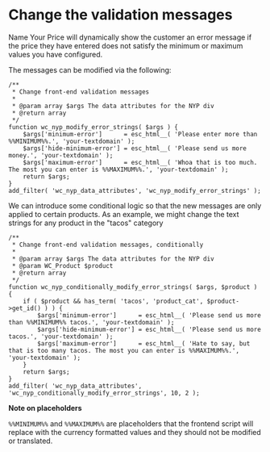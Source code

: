 # Change the validation messages

Name Your Price will dynamically show the customer an error message if the price they have entered does not satisfy the minimum or maximum values you have configured.

The messages can be modified via the following:

```[php]
/**
 * Change front-end validation messages
 * 
 * @param array $args The data attributes for the NYP div
 * @return array
 */
function wc_nyp_modify_error_strings( $args ) {
	$args['minimum-error']      = esc_html__( 'Please enter more than %%MINIMUM%%.', 'your-textdomain' );
	$args['hide-minimum-error'] = esc_html__( 'Please send us more money.', 'your-textdomain' );
	$args['maximum-error']      = esc_html__( 'Whoa that is too much. The most you can enter is %%MAXIMUM%%.', 'your-textdomain' );
    return $args;
}
add_filter( 'wc_nyp_data_attributes', 'wc_nyp_modify_error_strings' );
```

We can introduce some conditional logic so that the new messages are only applied to certain products. As an example, we might change the text strings for any product in the "tacos" category


```[php]
/**
 * Change front-end validation messages, conditionally
 * 
 * @param array $args The data attributes for the NYP div
 * @param WC_Product $product
 * @return array
 */
function wc_nyp_conditionally_modify_error_strings( $args, $product ) {
    if ( $product && has_term( 'tacos', 'product_cat', $product->get_id() ) ) {
        $args['minimum-error']      = esc_html__( 'Please send us more than %%MINIMUM%% tacos.', 'your-textdomain' );
        $args['hide-minimum-error'] = esc_html__( 'Please send us more tacos.', 'your-textdomain' );
        $args['maximum-error']      = esc_html__( 'Hate to say, but that is too many tacos. The most you can enter is %%MAXIMUM%%.', 'your-textdomain' );
    }
    return $args;
}
add_filter( 'wc_nyp_data_attributes', 'wc_nyp_conditionally_modify_error_strings', 10, 2 );
```

**Note on placeholders**

`%%MINIMUM%%` and `%%MAXIMUM%%` are placeholders that the frontend script will replace with the currency formatted values and they should not be modified or translated.
